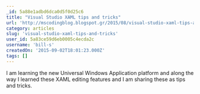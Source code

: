 ```yaml
---
_id: 5a88e1adbd6dca0d5f0d25c6
title: "Visual Studio XAML tips and tricks"
url: 'http://mscodingblog.blogspot.gr/2015/08/visual-studio-xaml-tips-and-tricks.html'
category: articles
slug: 'visual-studio-xaml-tips-and-tricks'
user_id: 5a83ce59d6eb0005c4ecda2c
username: 'bill-s'
createdOn: '2015-09-02T18:01:23.000Z'
tags: []
---
```


I am learning the new Universal Windows Application platform and along the way I learned these XAML editing features and I am sharing these as tips and tricks.
